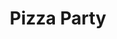 ---
ee_id_thing: '16'
site: '1'
type: '2'
inv_num: 2004-009
add_credit: Michael  Frumin
url: 2004-009-pizza-party
title: Pizza Party
year: '2004'
display_year: '2004'
medium: Software
dims:
pitch: "​Software to order pizza over the command line."
ps: ​Check the related code below to download this if u r down. Note, it doesn’t work
  anymore, but it has lived on <a href="https://github.com/TheBored/SiriProxy-PizzaParty">through
  the magic of open source</a>.
live_url:
youtube: https://www.youtube.com/watch?v=PnVaQQVla1Y
https://github.com/coryarcangel/alu: https://github.com/coryarcangel/Pizza-Party-0.1.b
imgs: pizza-party-2004-009-screenshot-1-database-ih.jpg
subheading:
download:
commission:
related: "[4114] [2013-138-the-source-pizza-party] 2013 138 The Source Issue 2 Pizza
  Party (SRF-015)"
layout: things-i-made
---